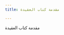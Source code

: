 ```yaml
---
title: مقدمة كتاب العقيدة

---
```

مقدمة كتاب العقيدة  
<!--stackedit_data:
eyJoaXN0b3J5IjpbLTQ2NTA5NDk5Nl19
-->